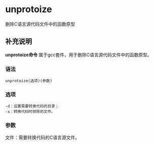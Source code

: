 unprotoize
===

删除C语言源代码文件中的函数原型

## 补充说明

**unprotoize命令** 属于gcc套件，用于删除C语言源代码文件中的函数原型。

###  语法

```shell
unprotoize(选项)(参数)
```

###  选项

```shell
-d：设置需要转换代码的目录；
-x：转换代码时排除的文件。
```

###  参数

文件：需要转换代码的C语言源文件。


<!-- Linux命令行搜索引擎：https://jaywcjlove.github.io/linux-command/ -->
